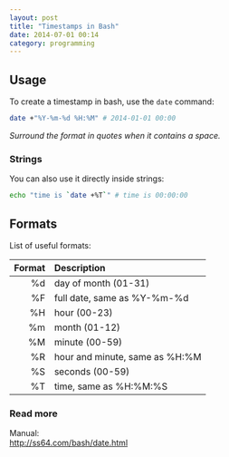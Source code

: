 ```yaml
---
layout: post
title: "Timestamps in Bash"
date: 2014-07-01 00:14
category: programming
---
```


## Usage

To create a timestamp in bash, use the `date` command:

```bash
date +"%Y-%m-%d %H:%M" # 2014-01-01 00:00
```

_Surround the format in quotes when it contains a space._

### Strings

You can also use it directly inside strings:

```bash
echo "time is `date +%T`" # time is 00:00:00
```

## Formats

List of useful formats:

| Format | Description                    |
|-------:|:-------------------------------|
|   %d   | day of month (01-31)           |
|   %F   | full date, same as %Y-%m-%d    |
|   %H   | hour (00-23)                   |
|   %m   | month (01-12)                  |
|   %M   | minute (00-59)                 |
|   %R   | hour and minute, same as %H:%M |
|   %S   | seconds (00-59)                |
|   %T   | time, same as %H:%M:%S         |

### Read more

Manual:  
http://ss64.com/bash/date.html
